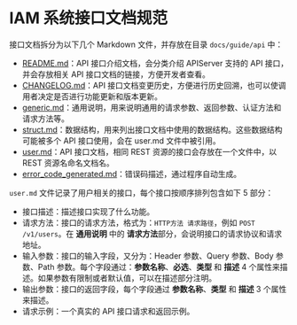 # IAM 系统接口文档规范

接口文档拆分为以下几个 Markdown 文件，并存放在目录 `docs/guide/api` 中：
- [README.md](./README.md)：API 接口介绍文档，会分类介绍 APIServer 支持的 API 接口，并会存放相关 API 接口文档的链接，方便开发者查看。
- [CHANGELOG.md](./CHANGELOG.md)：API 接口文档变更历史，方便进行历史回溯，也可以使调用者决定是否进行功能更新和版本更新。
- [generic.md](./generic.md)：通用说明，用来说明通用的请求参数、返回参数、认证方法和请求方法等。
- [struct.md](./struct.md)：数据结构，用来列出接口文档中使用的数据结构。这些数据结构可能被多个 API 接口使用，会在 user.md 文件中被引用。
- [user.md](./user.md)：API 接口文档，相同 REST 资源的接口会存放在一个文件中，以 REST 资源名命名文档名。
- [error_code_generated.md](./error_code_generated.md)：错误码描述，通过程序自动生成。

`user.md` 文件记录了用户相关的接口，每个接口按顺序排列包含如下 5 部分：
- 接口描述：描述接口实现了什么功能。
- 请求方法：接口的请求方法，格式为：`HTTP方法 请求路径`，例如 `POST /v1/users`。在 **通用说明** 中的 **请求方法**部分，会说明接口的请求协议和请求地址。
- 输入参数：接口的输入字段，又分为：Header 参数、Query 参数、Body 参数、Path 参数。每个字段通过：**参数名称**、**必选**、**类型** 和 **描述** 4 个属性来描述。如果参数有限制或者默认值，可以在描述部分注明。
- 输出参数：接口的返回字段，每个字段通过 **参数名称**、**类型** 和 **描述** 3 个属性来描述。
- 请求示例：一个真实的 API 接口请求和返回示例。
